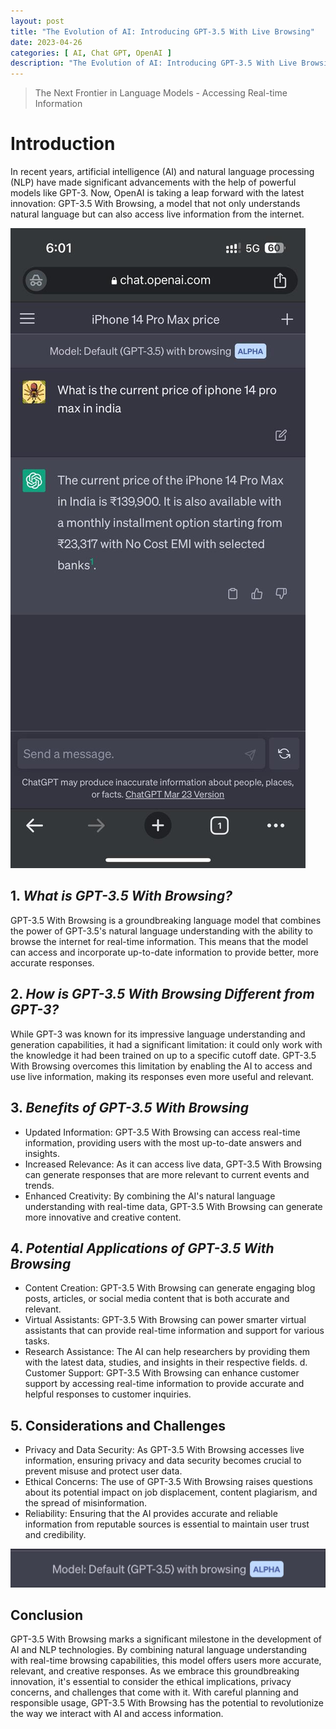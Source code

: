 ```yaml
---
layout: post
title: "The Evolution of AI: Introducing GPT-3.5 With Live Browsing"
date: 2023-04-26
categories: [ AI, Chat GPT, OpenAI ]
description: "The Evolution of AI: Introducing GPT-3.5 With Live Browsing. The Next Frontier in Language Models - Accessing Real-time Information"
--- 
```

> The Next Frontier in Language Models - Accessing Real-time Information

# Introduction

In recent years, artificial intelligence (AI) and natural language processing (NLP) have made significant advancements with the help of powerful models like GPT-3. Now, OpenAI is taking a leap forward with the latest innovation: GPT-3.5 With Browsing, a model that not only understands natural language but can also access live information from the internet.

![GPT-3.5-with-Browsing-Screenshot](https://raw.githubusercontent.com/bhaskarvilles/loveit-hugo/master/images/GPTSCREENSHOT.jpg)

## 1. _What is GPT-3.5 With Browsing?_

GPT-3.5 With Browsing is a groundbreaking language model that combines the power of GPT-3.5's natural language understanding with the ability to browse the internet for real-time information. This means that the model can access and incorporate up-to-date information to provide better, more accurate responses.

## 2. _How is GPT-3.5 With Browsing Different from GPT-3?_

While GPT-3 was known for its impressive language understanding and generation capabilities, it had a significant limitation: it could only work with the knowledge it had been trained on up to a specific cutoff date. GPT-3.5 With Browsing overcomes this limitation by enabling the AI to access and use live information, making its responses even more useful and relevant.

## 3. _Benefits of GPT-3.5 With Browsing_

- Updated Information: GPT-3.5 With Browsing can access real-time information, providing users with the most up-to-date answers and insights.
-  Increased Relevance: As it can access live data, GPT-3.5 With Browsing can generate responses that are more relevant to current events and trends.
-  Enhanced Creativity: By combining the AI's natural language understanding with real-time data, GPT-3.5 With Browsing can generate more innovative and creative content.

## 4. _Potential Applications of GPT-3.5 With Browsing_
-  Content Creation: GPT-3.5 With Browsing can generate engaging blog posts, articles, or social media content that is both accurate and relevant.
-  Virtual Assistants: GPT-3.5 With Browsing can power smarter virtual assistants that can provide real-time information and support for various tasks.
-  Research Assistance: The AI can help researchers by providing them with the latest data, studies, and insights in their respective fields.
d. Customer Support: GPT-3.5 With Browsing can enhance customer support by accessing real-time information to provide accurate and helpful responses to customer inquiries.

## 5. Considerations and Challenges
-  Privacy and Data Security: As GPT-3.5 With Browsing accesses live information, ensuring privacy and data security becomes crucial to prevent misuse and protect user data.
-  Ethical Concerns: The use of GPT-3.5 With Browsing raises questions about its potential impact on job displacement, content plagiarism, and the spread of misinformation.
-  Reliability: Ensuring that the AI provides accurate and reliable information from reputable sources is essential to maintain user trust and credibility.

![GPT-ALPHA](https://raw.githubusercontent.com/bhaskarvilles/loveit-hugo/master/images/GPTALPHA.jpg)

## Conclusion

GPT-3.5 With Browsing marks a significant milestone in the development of AI and NLP technologies. By combining natural language understanding with real-time browsing capabilities, this model offers users more accurate, relevant, and creative responses. As we embrace this groundbreaking innovation, it's essential to consider the ethical implications, privacy concerns, and challenges that come with it. With careful planning and responsible usage, GPT-3.5 With Browsing has the potential to revolutionize the way we interact with AI and access information.